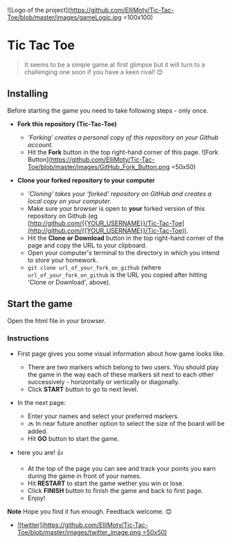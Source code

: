 ![Logo of the project](https://github.com/ElliMoty/Tic-Tac-Toe/blob/master/images/gameLogic.jpg =100x100)

# Tic Tac Toe 
> It seems to be a simple game at first glimpse but it will turn to a challenging one soon if you have a keen rival! :blush:

## Installing

Before starting the game you need to take following steps - only once.

- **Fork this repository (Tic-Tac-Toe)**
    + *'Forking' creates a personal copy of this repository on your Github account.* 
    + Hit the **Fork** button in the top right-hand corner of this page. ![Fork Button](https://github.com/ElliMoty/Tic-Tac-Toe/blob/master/images/GitHub_Fork_Button.png =50x50)

- **Clone your forked repository to your computer**
    + *'Cloning' takes your 'forked' repository on GitHub and creates a local copy on your computer.*
    + Make sure your browser is open to **your** forked version of this repository on Github (eg [http://github.com/{{YOUR_USERNAME}}/Tic-Tac-Toe](http://github.com/{{YOUR_USERNAME}}/Tic-Tac-Toe)).
    + Hit the **Clone or Download** button in the top right-hand corner of the page and copy the URL to your clipboard.
    + Open your computer's terminal to the directory in which you intend to store your homework.
    + `git clone url_of_your_fork_on_github` (where `url_of_your_fork_on_github` is the URL you copied after hitting 'Clone or Download', above).

## Start the game 
Open the html file in your browser.

### Instructions
- First page gives you some visual information about how game looks like.
    + There are two markers which belong to two users. You should play the game in the way each of these markers sit next to each other successively - horizontally or vertically or diagonally. 
    + Click **START** button to go to next level.

- In the next page:
    + Enter your names and select your preferred markers.
    + :soon: In near future another option to select the size of the board will be added.
    + Hit **GO** button to start the game.

- here you are! :thumbsup:
    + At the top of the page you can see and track your points you earn during the game in front of your names.
    + Hit **RESTART** to start the game wether you win or lose.
    + Click **FINISH** button to finish the game and back to first page.
    + Enjoy!

**Note** Hope you find it fun enough. Feedback welcome. :blush:
   + [![twitter](https://github.com/ElliMoty/Tic-Tac-Toe/blob/master/images/twitter_image.png =50x50)](https://twitter.com/ElliMotaghi)